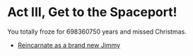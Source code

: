 # Act III, Get to the Spaceport!

You totally froze for 698360750 years and missed Christmas.

  * [Reincarnate as a brand new Jimmy](../act1/start.md)
